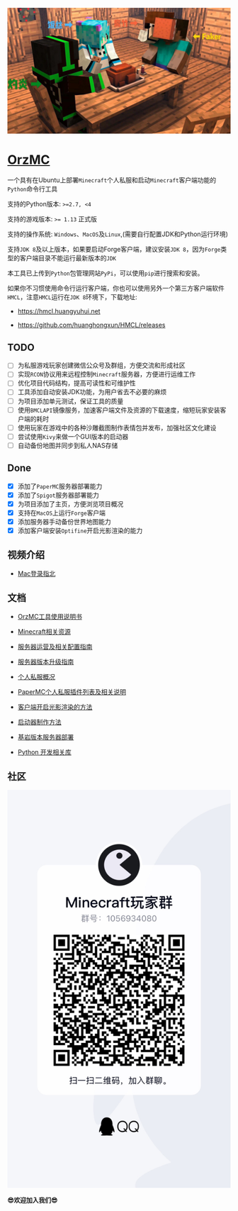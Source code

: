 ![logo](images/server_member.jpg)

# [OrzMC](https://github.com/OrzGeeker/OrzMC)

一个具有在Ubuntu上部署`Minecraft`个人私服和启动`Minecraft`客户端功能的`Python`命令行工具

支持的Python版本: `>=2.7, <4`

支持的游戏版本: `>= 1.13` 正式版

支持的操作系统: `Windows`、`MacOS`及`Linux`,(需要自行配置JDK和Python运行环境)

支持`JDK 8`及以上版本，如果要启动Forge客户端，建议安装`JDK 8`，因为`Forge`类型的客户端目录不能运行最新版本的`JDK`

本工具已上传到`Python`包管理网站`PyPi`，可以使用`pip`进行搜索和安装。

如果你不习惯使用命令行运行客户端，你也可以使用另外一个第三方客户端软件`HMCL`，注意`HMCL`运行在`JDK 8`环境下，下载地址:

- <https://hmcl.huangyuhui.net>

- <https://github.com/huanghongxun/HMCL/releases>

## TODO

- [ ] 为私服游戏玩家创建微信公众号及群组，方便交流和形成社区
- [ ] 实现`RCON`协议用来远程控制`Minecraft`服务器，方便进行运维工作
- [ ] 优化项目代码结构，提高可读性和可维护性
- [ ] 工具添加自动安装JDK功能，为用户省去不必要的麻烦
- [ ] 为项目添加单元测试，保证工具的质量
- [ ] 使用`BMCLAPI`镜像服务，加速客户端文件及资源的下载速度，缩短玩家安装客户端的耗时
- [ ] 使用玩家在游戏中的各种沙雕截图制作表情包并发布，加强社区文化建设
- [ ] 尝试使用`Kivy`来做一个GUI版本的启动器
- [ ] 自动备份地图并同步到私人NAS存储

## Done

- [x] 添加了`PaperMC`服务器部署能力
- [x] 添加了`Spigot`服务器部署能力
- [x] 为项目添加了主页，方便浏览项目概况
- [x] 支持在`MacOS`上运行`Forge`客户端
- [x] 添加服务器手动备份世界地图能力
- [x] 添加客户端安装`Optifine`开启光影渲染的能力

## 视频介绍

- [Mac登录指北](https://www.bilibili.com/video/av66156010/)

## 文档

- [OrzMC工具使用说明书](https://github.com/OrzGeeker/OrzMC/wiki/OrzMC%E5%B7%A5%E5%85%B7%E4%BD%BF%E7%94%A8%E8%AF%B4%E6%98%8E%E4%B9%A6)

- [Minecraft相关资源](https://github.com/OrzGeeker/OrzMC/wiki/Minecraft%E7%9B%B8%E5%85%B3%E8%B5%84%E6%BA%90)

- [服务器运营及相关配置指南](https://github.com/OrzGeeker/OrzMC/wiki/%E6%9C%8D%E5%8A%A1%E5%99%A8%E8%BF%90%E8%90%A5%E5%8F%8A%E9%85%8D%E7%BD%AE)

- [服务器版本升级指南](https://github.com/OrzGeeker/OrzMC/wiki/%E6%9C%8D%E5%8A%A1%E5%99%A8%E7%89%88%E6%9C%AC%E5%8D%87%E7%BA%A7)

- [个人私服概况](https://github.com/OrzGeeker/OrzMC/wiki/%E4%B8%AA%E4%BA%BA%E7%A7%81%E6%9C%8D%E6%A6%82%E5%86%B5)

- [PaperMC个人私服插件列表及相关说明](https://github.com/OrzGeeker/OrzMC/wiki/Paper-Bukkit%E5%BC%80%E6%9C%8D%E6%8F%92%E4%BB%B6)

- [客户端开启光影渲染的方法](https://github.com/OrzGeeker/OrzMC/wiki/客户端开光影)

- [启动器制作方法](https://github.com/OrzGeeker/OrzMC/wiki/启动器制作)

- [基岩版本服务器部署](https://github.com/OrzGeeker/OrzMC/wiki/基岩版服务器部署)

- [Python 开发相关库](https://github.com/OrzGeeker/OrzMC/wiki/Python-Dev)

## 社区

![Minecraft Group](/images/minecraft_qq_group.jpg)

**😎欢迎加入我们😎**